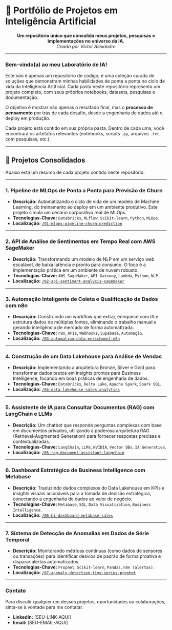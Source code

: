 # 🚀 Portfólio de Projetos em Inteligência Artificial

<p align="center">
  <strong>Um repositório único que consolida meus projetos, pesquisas e implementações no universo da IA.</strong><br>
  <em>Criado por Victor Alexandre</em>
</p>

---

### Bem-vindo(a) ao meu Laboratório de IA!

Este não é apenas um repositório de código; é uma coleção curada de soluções que demonstram minhas habilidades de ponta a ponta no ciclo de vida da Inteligência Artificial. Cada pasta neste repositório representa um projeto completo, com seus próprios notebooks, datasets, pesquisas e documentação.

O objetivo é mostrar não apenas o resultado final, mas o **processo de pensamento** por trás de cada desafio, desde a engenharia de dados até o deploy em produção. 

Cada projeto está contido em sua própria pasta. Dentro de cada uma, você encontrará os artefatos relevantes (notebooks, scripts `.py`, arquivos `.txt` com pesquisas, etc.).

---

## 🎯 Projetos Consolidados

Abaixo está um resumo de cada projeto contido neste repositório.

---

### 1. Pipeline de MLOps de Ponta a Ponta para Previsão de Churn

- **Descrição:** Automatizando o ciclo de vida de um modelo de Machine Learning, do treinamento ao deploy em um ambiente produtivo. Este projeto simula um cenário corporativo real de MLOps.
- **Tecnologias-Chave:** `Databricks`, `MLflow`, `Scikit-learn`, `Python`, `MLOps`.
- **Localização:** [`/01-mlops-pipeline-churn-prediction`](./01-mlops-pipeline-churn-prediction)

---

### 2. API de Análise de Sentimentos em Tempo Real com AWS SageMaker

- **Descrição:** Transformando um modelo de NLP em um serviço web escalável, de baixa latência e pronto para consumo. O foco é a implementação prática em um ambiente de nuvem robusto.
- **Tecnologias-Chave:** `AWS SageMaker`, `API Gateway`, `Lambda`, `Python`, `NLP`.
- **Localização:** [`/02-api-sentiment-analysis-sagemaker`](./02-api-sentiment-analysis-sagemaker)

---

### 3. Automação Inteligente de Coleta e Qualificação de Dados com n8n

- **Descrição:** Construindo um workflow que extrai, enriquece com IA e estrutura dados de múltiplas fontes, eliminando o trabalho manual e gerando inteligência de mercado de forma automatizada.
- **Tecnologias-Chave:** `n8n`, `APIs`, `Webhooks`, `Supabase`, `Automação`.
- **Localização:** [`/03-automation-data-enrichment-n8n`](./03-automation-data-enrichment-n8n)

---

### 4. Construção de um Data Lakehouse para Análise de Vendas

- **Descrição:** Implementando a arquitetura Bronze, Silver e Gold para transformar dados brutos em insights prontos para Business Intelligence, focando em boas práticas de engenharia de dados.
- **Tecnologias-Chave:** `Databricks`, `Delta Lake`, `Apache Spark`, `Spark SQL`.
- **Localização:** [`/04-data-lakehouse-sales-analytics`](./04-data-lakehouse-sales-analytics)

---

### 5. Assistente de IA para Consultar Documentos (RAG) com LangChain e LLMs

- **Descrição:** Um chatbot que responde perguntas complexas com base em documentos privados, utilizando a poderosa arquitetura RAG (Retrieval-Augmented Generation) para fornecer respostas precisas e contextualizadas.
- **Tecnologias-Chave:** `LangChain`, `LLMs`, `NVIDIA`, `Vector DBs`, `IA Generativa`.
- **Localização:** [`/05-rag-document-assistant-langchain`](./05-rag-document-assistant-langchain)

---

### 6. Dashboard Estratégico de Business Intelligence com Metabase

- **Descrição:** Traduzindo dados complexos do Data Lakehouse em KPIs e insights visuais acionáveis para a tomada de decisão estratégica, conectando a engenharia de dados ao valor de negócio.
- **Tecnologias-Chave:** `Metabase`, `SQL`, `Data Visualization`, `Business Intelligence`.
- **Localização:** [`/06-bi-dashboard-metabase-sales`](./06-bi-dashboard-metabase-sales)

---

### 7. Sistema de Detecção de Anomalias em Dados de Série Temporal

- **Descrição:** Monitorando métricas contínuas (como dados de sensores ou transações) para identificar desvios de padrão de forma proativa e disparar alertas automatizados.
- **Tecnologias-Chave:** `Prophet`, `Scikit-learn`, `Pandas`, `n8n (alertas)`.
- **Localização:** [`/07-anomaly-detection-time-series-prophet`](./07-anomaly-detection-time-series-prophet)

---

### Contato

Para discutir qualquer um desses projetos, oportunidades ou colaborações, sinta-se à vontade para me contatar.

- **LinkedIn:** [SEU-LINK-AQUI]
- **Email:** [SEU-EMAIL-AQUI]

